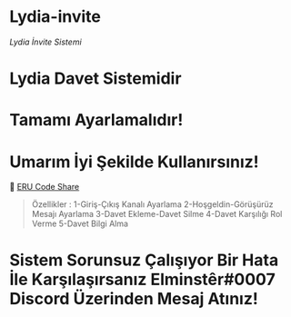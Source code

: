# Lydia-invite

_Lydia İnvite Sistemi_

# Lydia Davet Sistemidir

# Tamamı Ayarlamalıdır!

# Umarım İyi Şekilde Kullanırsınız!

:link: [ERU Code Share](https://discord.gg/yZwCysdKE8)
> Özellikler :
> 1-Giriş-Çıkış Kanalı Ayarlama 
> 2-Hoşgeldin-Görüşürüz Mesajı Ayarlama
> 3-Davet Ekleme-Davet Silme
> 4-Davet Karşılığı Rol Verme
> 5-Davet Bilgi Alma
# Sistem Sorunsuz Çalışıyor Bir Hata İle Karşılaşırsanız __Elminstêr#0007__ Discord Üzerinden Mesaj Atınız!
